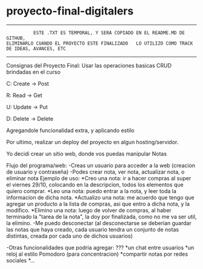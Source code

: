 # proyecto-final-digitalers

--------------------------------------------------------------------------------------------------
	          ESTE .TXT ES TEMPORAL, Y SERÁ COPIADO EN EL README.MD DE GITHUB,
    ELIMINARLO CUANDO EL PROYECTO ESTE FINALIZADO	LO UTILIZO COMO TRACK DE IDEAS, AVANCES, ETC
--------------------------------------------------------------------------------------------------
Consignas del Proyecto Final:
Usar las operaciones basicas CRUD brindadas en el curso

C: Create -> Post

R: Read	  -> Get

U: Update -> Put

D: Delete -> Delete

Agregandole funcionalidad extra, y aplicando estilo

Por ultimo, realizar un deploy del proyecto en algun hosting/servidor.

Yo decidi crear un sitio web, donde vos puedas manipular Notas

Flujo del programa/web:
-Creas un usuario para acceder a la web (creacion de usuario y contraseña)
-Podes crear nota, ver nota, actualizar nota, o eliminar nota
Ejemplo de uso:
 	*Creo una nota: ir a hacer compras al super el viernes 29/10,
	colocando en la descripcion, todos los elementos que quiero comprar.
	*Leo una nota: puedo entrar a la nota, y leer toda la informacion de dicha nota.
	*Actualizo una nota: me acuerdo que tengo que agregar un producto a la lista de compras,
	asi que entro a dicha nota, y la modifico.
	*Elimino una nota: luego de volver de compras, al haber terminado la "tarea de la nota", 
	la doy por finalizada, como no me va ser util, la elimino.
-Me puedo desconectar (al desconectarse se deberian guardar las notas que haya creado, cada
usuario tendra un conjunto de notas distintas, creada por cada uno de dichos usuarios)

-Otras funcionalidades que podria agregar: ???
	*un chat entre usuarios
	*un reloj al estilo Pomodoro (para concentracion)
	*compartir notas por redes sociales
	*...
